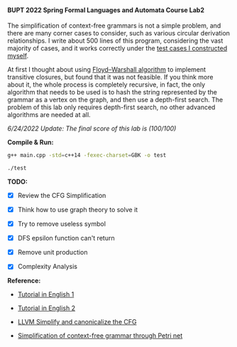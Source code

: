 #### BUPT 2022 Spring Formal Languages and Automata Course Lab2

The simplification of context-free grammars is not a simple problem, and there are many corner cases to consider, such as various circular derivation relationships. I write about 500 lines of this program, considering the vast majority of cases, and it works correctly under the [test cases I constructed myself](https://github.com/livrth/CFG-Simplification/blob/master/doc/test_case.txt).

At first I thought about using [Floyd–Warshall algorithm](https://en.wikipedia.org/wiki/Floyd%E2%80%93Warshall_algorithm) to implement transitive closures, but found that it was not feasible. If you think more about it, the whole process is completely recursive, in fact, the only algorithm that needs to be used is to hash the string represented by the grammar as a vertex on the graph, and then use a depth-first search. The problem of this lab only requires depth-first search, no other advanced algorithms are needed at all.

_6/24/2022 Update: The final score of this lab is (100/100)_

__Compile & Run:__
```bash
g++ main.cpp -std=c++14 -fexec-charset=GBK -o test

./test
```

__TODO:__
- [x] Review the CFG Simplification
- [x] Think how to use graph theory to solve it
- [x] Try to remove useless symbol
- [x] DFS epsilon function can't return
- [x] Remove unit production
- [x] Complexity Analysis



__Reference:__

- [Tutorial in English 1](https://www.javatpoint.com/automata-simplification-of-cfg)

- [Tutorial in English 2](https://www.tutorialspoint.com/automata_theory/cfg_simplification.htm)

- [LLVM  Simplify and canonicalize the CFG](https://llvm.org/doxygen/SimplifyCFG_8h_source.html)

- [Simplification of context-free grammar through Petri net](https://www.academia.edu/5233442/Simplification_of_context_free_grammar_through_Petri_net)
